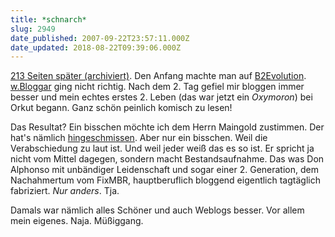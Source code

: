 ```yaml
---
title: *schnarch*
slug: 2949
date_published: 2007-09-22T23:57:11.000Z
date_updated: 2018-08-22T09:39:06.000Z
---
```


[213 Seiten später (archiviert)](http://web.archive.org/web/20110826005558/http://thafaker.de/page/213/). Den Anfang machte man auf [B2Evolution](http://b2evolution.net/). [w.Bloggar](http://www.wbloggar.com/) ging nicht richtig. Nach dem 2. Tag gefiel mir bloggen immer besser und mein echtes erstes 2. Leben (das war jetzt ein *Oxymoron*) bei Orkut begann. Ganz schön peinlich komisch zu lesen!

Das Resultat? Ein bisschen möchte ich dem Herrn Maingold zustimmen. Der hat's nämlich [hingeschmissen](http://blogbar.de/archiv/2007/09/18/maingold-sagt/). Aber nur ein bisschen. Weil die Verabschiedung zu laut ist. Und weil jeder weiß das es so ist. Er spricht ja nicht vom Mittel dagegen, sondern macht Bestandsaufnahme. Das was Don Alphonso mit unbändiger Leidenschaft und sogar einer 2. Generation, dem Nachahmertum vom FixMBR, hauptberuflich bloggend eigentlich tagtäglich fabriziert. *Nur anders*. Tja.

Damals war nämlich alles Schöner und auch Weblogs besser. Vor allem mein eigenes. Naja. Müßiggang.
